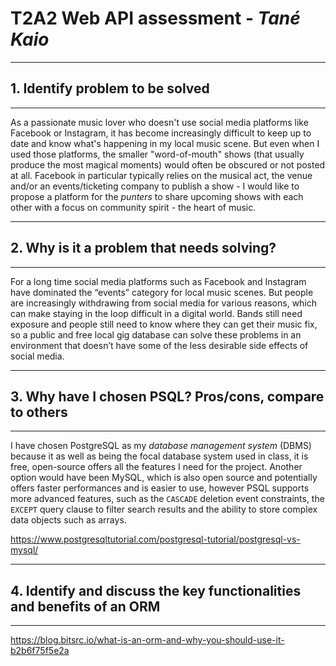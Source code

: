# **T2A2 Web API assessment** - *Tané Kaio*

***
## **1. Identify problem to be solved**
***

As a passionate music lover who doesn't use social media platforms like Facebook or Instagram, it has become increasingly difficult to keep up to date and know what's happening in my local music scene. But even when I used those platforms, the smaller "word-of-mouth" shows (that usually produce the most magical moments) would often be obscured or not posted at all. Facebook in particular typically relies on the musical act, the venue and/or an events/ticketing company to publish a show - I would like to propose a platform for the *punters* to share upcoming shows with each other with a focus on community spirit - the heart of music. 

***
## **2. Why is it a problem that needs solving?**
***

For a long time social media platforms such as Facebook and Instagram have dominated the “events” category for local music scenes. But people are increasingly withdrawing from social media for various reasons, which can make staying in the loop difficult in a digital world. Bands still need exposure and people still need to know where they can get their music fix, so a public and free local gig database can solve these problems in an environment that doesn’t have some of the less desirable side effects of social media. 

***
## **3. Why have I chosen PSQL? Pros/cons, compare to others**
***

I have chosen PostgreSQL as my *database management system* (DBMS) because it as well as being the focal database system used in class, it is free, open-source offers all the features I need for the project. Another option would have been MySQL, which is also open source and potentially offers faster performances and is easier to use, however PSQL supports more advanced features, such as the `CASCADE` deletion event constraints, the `EXCEPT` query clause to filter search results and the ability to store complex data objects such as arrays.

https://www.postgresqltutorial.com/postgresql-tutorial/postgresql-vs-mysql/ 

***
## **4. Identify and discuss the key functionalities and benefits of an ORM**
***

https://blog.bitsrc.io/what-is-an-orm-and-why-you-should-use-it-b2b6f75f5e2a 